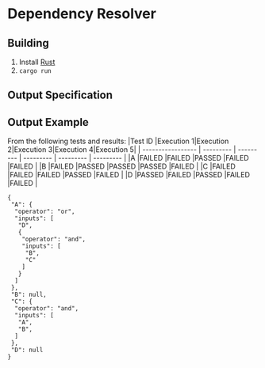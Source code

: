 # Dependency Resolver

## Building

1. Install [Rust](https://www.rust-lang.org/)
2. `cargo run`

## Output Specification

## Output Example

From the following tests and results:
|Test ID            |Execution 1|Execution 2|Execution 3|Execution 4|Execution 5|
| ----------------- | --------- | --------- | --------- | --------- | --------- |
|A                  |FAILED     |FAILED     |PASSED     |FAILED     |FAILED     |
|B                  |FAILED     |PASSED     |PASSED     |PASSED     |FAILED     |
|C                  |FAILED     |FAILED     |FAILED     |PASSED     |FAILED     |
|D                  |PASSED     |FAILED     |PASSED     |FAILED     |FAILED     |

```
{
 "A": {
  "operator": "or",
  "inputs": [
   "D",
   {
    "operator": "and",
    "inputs": [
     "B",
     "C"
    ]
   }
  ]
 },
 "B": null,
 "C": {
  "operator": "and",
  "inputs": [
   "A",
   "B",
  ]
 },
 "D": null
}
```